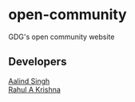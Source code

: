 # open-community
GDG's open community website

## Developers
<a href="https://github.com/aalind0">Aalind Singh</a><br />
<a href="https://github.com/rahulakrishna">Rahul A Krishna</a><br />
